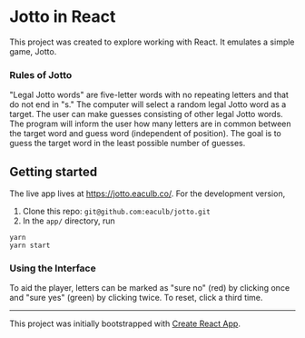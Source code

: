 # Jotto in React

This project was created to explore working with React. It emulates a simple game, Jotto.

### Rules of Jotto

"Legal Jotto words" are five-letter words with no repeating letters and that do not end in "s." The computer will select a random legal Jotto word as a target. The user can make guesses consisting of other legal Jotto words. The program will inform the user how many letters are in common between the target word and guess word (independent of position). The goal is to guess the target word in the least possible number of guesses.

## Getting started

The live app lives at https://jotto.eaculb.co/.
For the development version,

1. Clone this repo: `git@github.com:eaculb/jotto.git`
2. In the `app/` directory, run
```
yarn
yarn start
```

### Using the Interface

To aid the player, letters can be marked as "sure no" (red) by clicking once and "sure yes" (green) by clicking twice. To reset, click a third time.

---

This project was initially bootstrapped with [Create React App](https://github.com/facebook/create-react-app).
